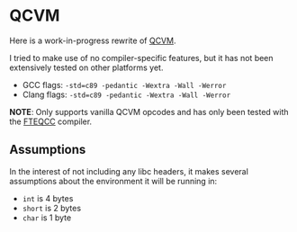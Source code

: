 
# QCVM

Here is a work-in-progress rewrite of [QCVM](https://github.com/erysdren/QCVM).

I tried to make use of no compiler-specific features, but it has not been
extensively tested on other platforms yet.

- GCC flags: `-std=c89 -pedantic -Wextra -Wall -Werror`
- Clang flags: `-std=c89 -pedantic -Wextra -Wall -Werror`

**NOTE**: Only supports vanilla QCVM opcodes and has only been tested with the
[FTEQCC](https://www.fteqcc.org/) compiler.

## Assumptions

In the interest of not including any libc headers, it makes several assumptions
about the environment it will be running in:

- `int` is 4 bytes
- `short` is 2 bytes
- `char` is 1 byte
